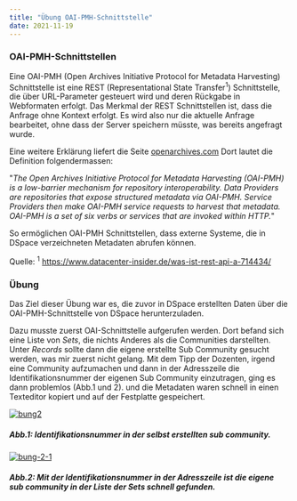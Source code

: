 ```yaml
---
title: "Übung OAI-PMH-Schnittstelle"
date: 2021-11-19
---
```

<h3> OAI-PMH-Schnittstellen</h3>

Eine OAI-PMH (Open Archives Initiative Protocol for Metadata Harvesting) Schnittstelle ist eine REST (Representational State Transfer<sup>1</sup>) Schnittstelle, die über URL-Parameter gesteuert wird und deren Rückgabe in Webformaten erfolgt. Das Merkmal der REST Schnittstellen ist, dass die Anfrage ohne Kontext erfolgt. Es wird also nur die aktuelle Anfrage bearbeitet, ohne dass der Server speichern müsste, was bereits angefragt wurde. </p>

Eine weitere Erklärung liefert die Seite <a href="http://www.openarchives.org/pmh/">openarchives.com</a> Dort lautet die Definition folgendermassen: 
<p>"<i>The Open Archives Initiative Protocol for Metadata Harvesting (OAI-PMH) is a low-barrier mechanism for repository interoperability. Data Providers are repositories that expose structured metadata via OAI-PMH. Service Providers then make OAI-PMH service requests to harvest that metadata. OAI-PMH is a set of six verbs or services that are invoked within HTTP.</i>"</p>

<p> So ermöglichen OAI-PMH Schnittstellen, dass externe Systeme, die in DSpace verzeichneten Metadaten abrufen können.</p>

Quelle: <sup>1</sup> <a href="https://www.datacenter-insider.de/was-ist-rest-api-a-714434/
"> https://www.datacenter-insider.de/was-ist-rest-api-a-714434/ </a>

<h3>Übung </h3>
<p>Das Ziel dieser Übung war es, die zuvor in DSpace erstellten Daten über die OAI-PMH-Schnittstelle von DSpace herunterzuladen.</p>
<p>Dazu musste zuerst OAI-Schnittstelle aufgerufen werden. Dort befand sich eine Liste von <i>Sets</i>, die nichts Anderes als die Communities darstellten. Unter <i>Records</i> sollte dann die eigene erstellte Sub Community gesucht werden, was mir zuerst nicht gelang. Mit dem Tipp der Dozenten, irgend eine Community aufzumachen und dann in der Adresszeile die Identifikationsnummer der eigenen Sub Community einzutragen, ging es dann problemlos (Abb.1 und 2). und die Metadaten waren schnell in einen Texteditor kopiert und auf der Festplatte gespeichert.</p>

<a href="https://ibb.co/FB07Ljx"><img src="https://i.ibb.co/fCn0zP1/bung2.png" alt="bung2" border="0"></a>
<h5><i>Abb.1: Identifikationsnummer in der selbst erstellten sub community.</i></h5>
<a href="https://ibb.co/Fz4RJJT"><img src="https://i.ibb.co/9WHQ225/bung-2-1.png" alt="bung-2-1" border="0"></a>
<h5><i>Abb.2: Mit der Identifikationsnummer in der Adresszeile ist die eigene sub community in der Liste der Sets schnell gefunden.</i></h5>
